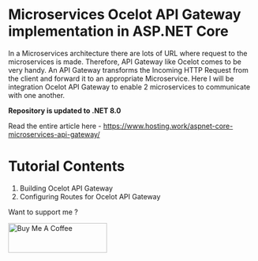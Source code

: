 # Microservices Ocelot API Gateway implementation in ASP.NET Core
In a Microservices architecture there are lots of URL where request to the microservices is made. Therefore, API Gateway like Ocelot comes to be very handy. An API Gateway transforms the Incoming HTTP Request from the client and forward it to an appropriate Microservice. Here I will be integration Ocelot API Gateway to enable 2 microservices to communicate with one another.

**Repository is updated to .NET 8.0**

Read the entire article here - https://www.hosting.work/aspnet-core-microservices-api-gateway/

# Tutorial Contents
1. Building Ocelot API Gateway
2. Configuring Routes for Ocelot API Gateway

Want to support me ?

<a href="https://www.buymeacoffee.com/YogYogi" target="_blank"><img src="https://cdn.buymeacoffee.com/buttons/v2/default-yellow.png" alt="Buy Me A Coffee" width="200"  style="height: 60px !important;width: 200px !important;" ></a>
